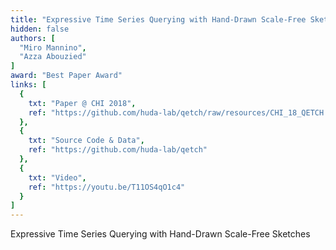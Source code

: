 ```yaml
---
title: "Expressive Time Series Querying with Hand-Drawn Scale-Free Sketches"
hidden: false
authors: [
  "Miro Mannino", 
  "Azza Abouzied"
]
award: "Best Paper Award"
links: [
  {
    txt: "Paper @ CHI 2018",
    ref: "https://github.com/huda-lab/qetch/raw/resources/CHI_18_QETCH.pdf"
  },
  {
    txt: "Source Code & Data",
    ref: "https://github.com/huda-lab/qetch"
  },
  {
    txt: "Video",
    ref: "https://youtu.be/T11OS4qO1c4"
  }
]
---
```

Expressive Time Series Querying with Hand-Drawn Scale-Free Sketches